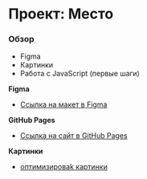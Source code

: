 # Проект: Место

### Обзор

* Figma
* Картинки
* Работа с JavaScript (первые шаги)


**Figma**

* [Ссылка на макет в Figma](https://www.figma.com/file/2cn9N9jSkmxD84oJik7xL7/JavaScript.-Sprint-4?node-id=0%3A1)

**GitHub Pages**

* [Ссылка на сайт в GitHub Pages](https://evgeny-gutz.github.io/mesto/)

**Картинки**

* [оптимизироваk картинки](https://tinypng.com/)